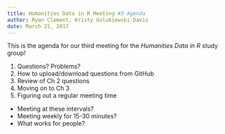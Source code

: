 ```yaml
---
title: Humanities Data in R Meeting #3 Agenda
author: Ryan Clement, Kristy Golubiewski-Davis
date: March 21, 2017
---
```


This is the agenda for our third meeting for the _Humanities Data in R_ study group!

1. Questions? Problems?
2. How to upload/download questions from GitHub
3. Review of Ch 2 questions
4. Moving on to Ch 3
5. Figuring out a regular meeting time
  - Meeting at these intervals?
  - Meeting weekly for 15-30 minutes?
  - What works for people?